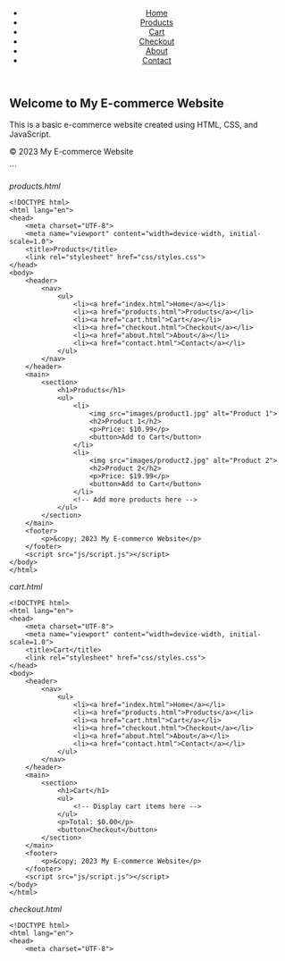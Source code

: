 <!DOCTYPE html>
<html lang="en">
<head>
    <meta charset="UTF-8">
    <meta name="viewport" content="width=device-width, initial-scale=1.0">
    <title>My E-commerce Website</title>
    <link rel="stylesheet" href="css/styles.css">
</head>
<body>
    <header>
        <nav>
            <ul>
                <li><a href="index.html">Home</a></li>
                <li><a href="products.html">Products</a></li>
                <li><a href="cart.html">Cart</a></li>
                <li><a href="checkout.html">Checkout</a></li>
                <li><a href="about.html">About</a></li>
                <li><a href="contact.html">Contact</a></li>
            </ul>
        </nav>
    </header>
    <main>
        <section>
            <h1>Welcome to My E-commerce Website</h1>
            <p>This is a basic e-commerce website created using HTML, CSS, and JavaScript.</p>
        </section>
    </main>
    <footer>
        <p>&copy; 2023 My E-commerce Website</p>
    </footer>
    <script src="js/script.js"></script>
</body>
</html>
```

*products.html*
```
<!DOCTYPE html>
<html lang="en">
<head>
    <meta charset="UTF-8">
    <meta name="viewport" content="width=device-width, initial-scale=1.0">
    <title>Products</title>
    <link rel="stylesheet" href="css/styles.css">
</head>
<body>
    <header>
        <nav>
            <ul>
                <li><a href="index.html">Home</a></li>
                <li><a href="products.html">Products</a></li>
                <li><a href="cart.html">Cart</a></li>
                <li><a href="checkout.html">Checkout</a></li>
                <li><a href="about.html">About</a></li>
                <li><a href="contact.html">Contact</a></li>
            </ul>
        </nav>
    </header>
    <main>
        <section>
            <h1>Products</h1>
            <ul>
                <li>
                    <img src="images/product1.jpg" alt="Product 1">
                    <h2>Product 1</h2>
                    <p>Price: $10.99</p>
                    <button>Add to Cart</button>
                </li>
                <li>
                    <img src="images/product2.jpg" alt="Product 2">
                    <h2>Product 2</h2>
                    <p>Price: $19.99</p>
                    <button>Add to Cart</button>
                </li>
                <!-- Add more products here -->
            </ul>
        </section>
    </main>
    <footer>
        <p>&copy; 2023 My E-commerce Website</p>
    </footer>
    <script src="js/script.js"></script>
</body>
</html>
```

*cart.html*
```
<!DOCTYPE html>
<html lang="en">
<head>
    <meta charset="UTF-8">
    <meta name="viewport" content="width=device-width, initial-scale=1.0">
    <title>Cart</title>
    <link rel="stylesheet" href="css/styles.css">
</head>
<body>
    <header>
        <nav>
            <ul>
                <li><a href="index.html">Home</a></li>
                <li><a href="products.html">Products</a></li>
                <li><a href="cart.html">Cart</a></li>
                <li><a href="checkout.html">Checkout</a></li>
                <li><a href="about.html">About</a></li>
                <li><a href="contact.html">Contact</a></li>
            </ul>
        </nav>
    </header>
    <main>
        <section>
            <h1>Cart</h1>
            <ul>
                <!-- Display cart items here -->
            </ul>
            <p>Total: $0.00</p>
            <button>Checkout</button>
        </section>
    </main>
    <footer>
        <p>&copy; 2023 My E-commerce Website</p>
    </footer>
    <script src="js/script.js"></script>
</body>
</html>
```

*checkout.html*
```
<!DOCTYPE html>
<html lang="en">
<head>
    <meta charset="UTF-8">
```
